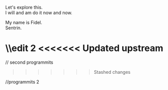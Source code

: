 Let's explore this. <br>
I will and am do it now and now.

My name is Fidel. <br>
Sentrin.



\\\\edit 2
<<<<<<< Updated upstream
=======

// second programmits

>>>>>>> Stashed changes

//programmits 2
